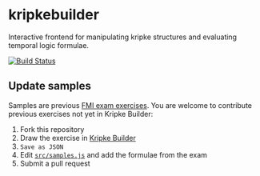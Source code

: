 # kripkebuilder
Interactive frontend for manipulating kripke structures and evaluating temporal logic formulae.

[![Build Status](https://travis-ci.org/thpani/kripkebuilder.svg?branch=master)](https://travis-ci.org/thpani/kripkebuilder)

## Update samples
Samples are previous [FMI exam exercises](http://www.logic.at/lvas/fminf/). You are welcome to contribute previous exercises not yet in Kripke Builder:

1. Fork this repository
2. Draw the exercise in [Kripke Builder](http://forsyte.at/kripke/)
3. `Save as JSON`
4. Edit [`src/samples.js`](src/samples.js) and add the formulae from the exam
5. Submit a pull request
